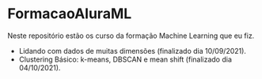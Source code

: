 # FormacaoAluraML

Neste repositório estão os curso da formação Machine Learning que eu fiz.

* Lidando com dados de muitas dimensões (finalizado dia 10/09/2021).
* Clustering Básico: k-means, DBSCAN e mean shift (finalizado dia 04/10/2021).
